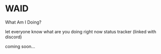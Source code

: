 # WAID
What Am I Doing?

let everyone know what are you doing right now
status tracker (linked with discord)

coming soon...

